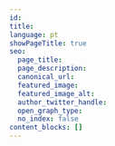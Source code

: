 ```yaml
---
id:
title:
language: pt
showPageTitle: true
seo:
  page_title:
  page_description:
  canonical_url:
  featured_image:
  featured_image_alt:
  author_twitter_handle:
  open_graph_type:
  no_index: false
content_blocks: []
---
```

